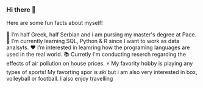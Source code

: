 ### Hi there 👋

Here are some fun facts about myself! 

 🔭 I’m half Greek, half Serbian and i am pursing my master's degree at Pace. 
 🌱 I’m currently learning SQL, Python & R since I want to work as data analsyts.
 ❤️ I’m interested in leamring how the programing languages are used in the real world. 
 📚 Curretly I'm conducting reserch regarding the effects of air pollution on house prices.
 ⚡  My favority hobby is playing any types of sports! My favorting spor is *ski* but i am also very interested in box, volleyball or football. I also enjoy travelling 
